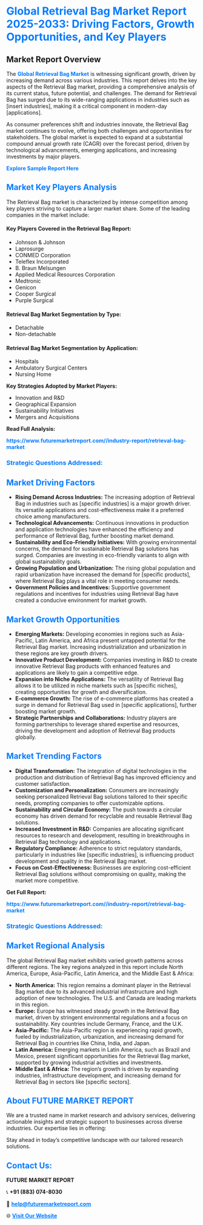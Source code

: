 <h1 style="color: #007BFF;">Global Retrieval Bag Market Report 2025-2033: Driving Factors, Growth Opportunities, and Key Players</h1>

<section id="overview">
<h2>Market Report Overview</h2>
<p>The <a href="https://www.futuremarketreport.com//industry-report/retrieval-bag-market" style="color: #007BFF; text-decoration: none;"><strong>Global Retrieval Bag Market</strong></a> is witnessing significant growth, driven by increasing demand across various industries. This report delves into the key aspects of the Retrieval Bag market, providing a comprehensive analysis of its current status, future potential, and challenges. The demand for Retrieval Bag has surged due to its wide-ranging applications in industries such as [insert industries], making it a critical component in modern-day [applications].</p>
<p>As consumer preferences shift and industries innovate, the Retrieval Bag market continues to evolve, offering both challenges and opportunities for stakeholders. The global market is expected to expand at a substantial compound annual growth rate (CAGR) over the forecast period, driven by technological advancements, emerging applications, and increasing investments by major players.</p>
</section>

<section id="overview">
<p><a href="https://www.futuremarketreport.com//request-sample/reportId=64451" style="color: #007BFF; text-decoration: none;"><strong>Explore Sample Report Here</strong></a></p>
</section>

<section id="key-players">
<h2 style="color: #007BFF;">Market Key Players Analysis</h2>
<p>The Retrieval Bag market is characterized by intense competition among key players striving to capture a larger market share. Some of the leading companies in the market include:</p>
<h4>Key Players Covered in the Retrieval Bag Report:</h4>
<ul><li>Johnson &amp; Johnson</li><li>Laprosurge</li><li>CONMED Corporation</li><li>Teleflex Incorporated</li><li>B. Braun Melsungen</li><li>Applied Medical Resources Corporation</li><li>Medtronic</li><li>Genicon</li><li>Cooper Surgical</li><li>Purple Surgical</li></ul>
<h4>Retrieval Bag Market Segmentation by Type:</h4>
<ul><li>Detachable</li><li>Non-detachable</li></ul>

<h4>Retrieval Bag Market Segmentation by Application:</h4>
<ul><li>Hospitals</li><li>Ambulatory Surgical Centers</li><li>Nursing Home</li></ul>
<p><strong>Key Strategies Adopted by Market Players:</strong></p>
<ul>
<li>Innovation and R&D</li>
<li>Geographical Expansion</li>
<li>Sustainability Initiatives</li>
<li>Mergers and Acquisitions</li>
</ul>
</section>

<section>
<p><strong>Read Full Analysis: </strong></p><a href="https://www.futuremarketreport.com//industry-report/retrieval-bag-market" style="color: #007BFF; text-decoration: none;"><strong>https://www.futuremarketreport.com//industry-report/retrieval-bag-market</strong></a>
<h3 style="color: #007BFF;">Strategic Questions Addressed:</h3>
</section>

<section id="driving-factors">
<h2 style="color: #007BFF;">Market Driving Factors</h2>
<ul>
<li><strong>Rising Demand Across Industries:</strong> The increasing adoption of Retrieval Bag in industries such as [specific industries] is a major growth driver. Its versatile applications and cost-effectiveness make it a preferred choice among manufacturers.</li>
<li><strong>Technological Advancements:</strong> Continuous innovations in production and application technologies have enhanced the efficiency and performance of Retrieval Bag, further boosting market demand.</li>
<li><strong>Sustainability and Eco-Friendly Initiatives:</strong> With growing environmental concerns, the demand for sustainable Retrieval Bag solutions has surged. Companies are investing in eco-friendly variants to align with global sustainability goals.</li>
<li><strong>Growing Population and Urbanization:</strong> The rising global population and rapid urbanization have increased the demand for [specific products], where Retrieval Bag plays a vital role in meeting consumer needs.</li>
<li><strong>Government Policies and Incentives:</strong> Supportive government regulations and incentives for industries using Retrieval Bag have created a conducive environment for market growth.</li>
</ul>
</section>

<section id="growth-opportunities">
<h2 style="color: #007BFF;">Market Growth Opportunities</h2>
<ul>
<li><strong>Emerging Markets:</strong> Developing economies in regions such as Asia-Pacific, Latin America, and Africa present untapped potential for the Retrieval Bag market. Increasing industrialization and urbanization in these regions are key growth drivers.</li>
<li><strong>Innovative Product Development:</strong> Companies investing in R&D to create innovative Retrieval Bag products with enhanced features and applications are likely to gain a competitive edge.</li>
<li><strong>Expansion into Niche Applications:</strong> The versatility of Retrieval Bag allows it to be utilized in niche markets such as [specific niches], creating opportunities for growth and diversification.</li>
<li><strong>E-commerce Growth:</strong> The rise of e-commerce platforms has created a surge in demand for Retrieval Bag used in [specific applications], further boosting market growth.</li>
<li><strong>Strategic Partnerships and Collaborations:</strong> Industry players are forming partnerships to leverage shared expertise and resources, driving the development and adoption of Retrieval Bag products globally.</li>
</ul>
</section>

<section id="trending-factors">
<h2 style="color: #007BFF;">Market Trending Factors</h2>
<ul>
<li><strong>Digital Transformation:</strong> The integration of digital technologies in the production and distribution of Retrieval Bag has improved efficiency and customer satisfaction.</li>
<li><strong>Customization and Personalization:</strong> Consumers are increasingly seeking personalized Retrieval Bag solutions tailored to their specific needs, prompting companies to offer customizable options.</li>
<li><strong>Sustainability and Circular Economy:</strong> The push towards a circular economy has driven demand for recyclable and reusable Retrieval Bag solutions.</li>
<li><strong>Increased Investment in R&D:</strong> Companies are allocating significant resources to research and development, resulting in breakthroughs in Retrieval Bag technology and applications.</li>
<li><strong>Regulatory Compliance:</strong> Adherence to strict regulatory standards, particularly in industries like [specific industries], is influencing product development and quality in the Retrieval Bag market.</li>
<li><strong>Focus on Cost-Effectiveness:</strong> Businesses are exploring cost-efficient Retrieval Bag solutions without compromising on quality, making the market more competitive.</li>
</ul>
</section>

<section>
<p><strong>Get Full Report: </strong></p><a href="https://www.futuremarketreport.com//industry-report/retrieval-bag-market" style="color: #007BFF; text-decoration: none;"><strong>https://www.futuremarketreport.com//industry-report/retrieval-bag-market</strong></a>
<h3 style="color: #007BFF;">Strategic Questions Addressed:</h3>
</section>


<section id="regional-analysis">
<h2 style="color: #007BFF;">Market Regional Analysis</h2>
<p>The global Retrieval Bag market exhibits varied growth patterns across different regions. The key regions analyzed in this report include North America, Europe, Asia-Pacific, Latin America, and the Middle East & Africa:</p>
<ul>
<li><strong>North America:</strong> This region remains a dominant player in the Retrieval Bag market due to its advanced industrial infrastructure and high adoption of new technologies. The U.S. and Canada are leading markets in this region.</li>
<li><strong>Europe:</strong> Europe has witnessed steady growth in the Retrieval Bag market, driven by stringent environmental regulations and a focus on sustainability. Key countries include Germany, France, and the U.K.</li>
<li><strong>Asia-Pacific:</strong> The Asia-Pacific region is experiencing rapid growth, fueled by industrialization, urbanization, and increasing demand for Retrieval Bag in countries like China, India, and Japan.</li>
<li><strong>Latin America:</strong> Emerging markets in Latin America, such as Brazil and Mexico, present significant opportunities for the Retrieval Bag market, supported by growing industrial activities and investments.</li>
<li><strong>Middle East & Africa:</strong> The region’s growth is driven by expanding industries, infrastructure development, and increasing demand for Retrieval Bag in sectors like [specific sectors].</li>
</ul>
</section>

<footer>
<h2 style="color: #007BFF;">About FUTURE MARKET REPORT</h2>
<p>We are a trusted name in market research and advisory services, delivering actionable insights and strategic support to businesses across diverse industries. Our expertise lies in offering:</p>

<p>Stay ahead in today’s competitive landscape with our tailored research solutions.</p>

<h2 style="color: #007BFF;">Contact Us:</h2>
<p><strong>FUTURE MARKET REPORT</strong></p>
<p>📞 <strong>+91 (883) 074-8030</strong></p>
<p>📧 <strong><a href="mailto:help@futuremarketreport.com" style="color: #007BFF;">help@futuremarketreport.com</a></strong></p>
<p>🌐 <strong><a href="https://www.futuremarketreport.com/" style="color: #007BFF;">Visit Our Website</a></strong></p>
</footer>